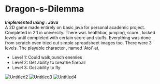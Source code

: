 # Dragon-s-Dilemma
***Implemented using : Java***<br>
A 2D game made entirely on basic java for personal academic project. Completed in 2.1 in university.
There was healthbar, jumping, score , locked levels until completed with certain score and stuffs. Everything was done from scratch even tried out simple spreadsheet images too. There were 3 levels. The playable character , named 'Atoi' at,
- Level 1: Could walk,punch enemies
- Level 2: Get ability to breathe fireball
- Level 3: Get ability to fly

![Untitled2](https://user-images.githubusercontent.com/54149153/73131677-c7587c80-4039-11ea-95e4-de2ff7d11c50.png)
![Untitled3](https://user-images.githubusercontent.com/54149153/73131692-071f6400-403a-11ea-93e4-35220ff13bc1.png)
![Untitled4](https://user-images.githubusercontent.com/54149153/73131693-07b7fa80-403a-11ea-8786-84a1327d073e.png)

